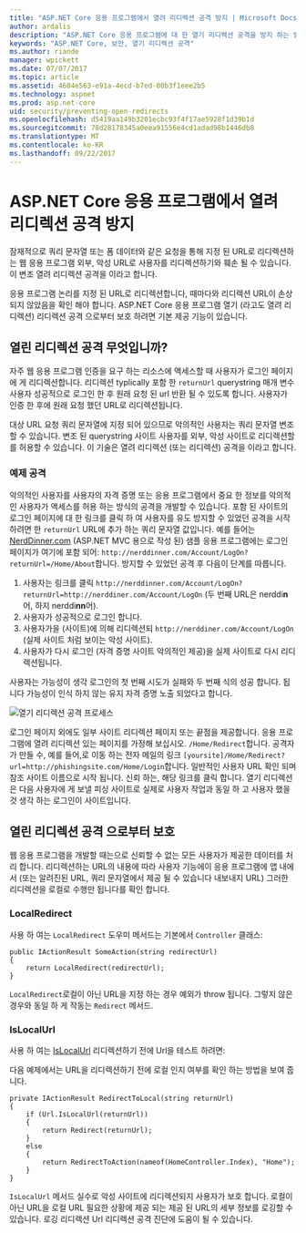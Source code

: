 ```yaml
---
title: "ASP.NET Core 응용 프로그램에서 열려 리디렉션 공격 방지 | Microsoft Docs"
author: ardalis
description: "ASP.NET Core 응용 프로그램에 대 한 열기 리디렉션 공격을 방지 하는 방법을 보여 줍니다."
keywords: "ASP.NET Core, 보안, 열기 리디렉션 공격"
ms.author: riande
manager: wpickett
ms.date: 07/07/2017
ms.topic: article
ms.assetid: 4604e563-e91a-4ecd-b7ed-00b3f1eee2b5
ms.technology: aspnet
ms.prod: asp.net-core
uid: security/preventing-open-redirects
ms.openlocfilehash: d5419aa149b3201ecbc93f4f17ae5928f1d39b1d
ms.sourcegitcommit: 78d28178345a0eea91556e4cd1adad98b1446db8
ms.translationtype: MT
ms.contentlocale: ko-KR
ms.lasthandoff: 09/22/2017
---
```

# <a name="preventing-open-redirect-attacks-in-an-aspnet-core-app"></a>ASP.NET Core 응용 프로그램에서 열려 리디렉션 공격 방지

잠재적으로 쿼리 문자열 또는 폼 데이터와 같은 요청을 통해 지정 된 URL로 리디렉션하는 웹 응용 프로그램 외부, 악성 URL로 사용자를 리디렉션하기와 훼손 될 수 있습니다. 이 변조 열려 리디렉션 공격을 이라고 합니다.

응용 프로그램 논리를 지정 된 URL로 리디렉션합니다, 때마다와 리디렉션 URL이 손상 되지 않았음을 확인 해야 합니다. ASP.NET Core 응용 프로그램 열기 (라고도 열려 리디렉션) 리디렉션 공격 으로부터 보호 하려면 기본 제공 기능이 있습니다.

## <a name="what-is-an-open-redirect-attack"></a>열린 리디렉션 공격 무엇입니까?

자주 웹 응용 프로그램 인증을 요구 하는 리소스에 액세스할 때 사용자가 로그인 페이지에 게 리디렉션합니다. 리디렉션 typlically 포함 한 `returnUrl` querystring 매개 변수 사용자 성공적으로 로그인 한 후 원래 요청 된 url 반환 될 수 있도록 합니다. 사용자가 인증 한 후에 원래 요청 했던 URL로 리디렉션됩니다.

대상 URL 요청 쿼리 문자열에 지정 되어 있으므로 악의적인 사용자는 쿼리 문자열 변조할 수 있습니다. 변조 된 querystring 사이트 사용자를 외부, 악성 사이트로 리디렉션할를 허용할 수 있습니다. 이 기술은 열려 리디렉션 (또는 리디렉션) 공격을 이라고 합니다.

### <a name="an-example-attack"></a>예제 공격

악의적인 사용자를 사용자의 자격 증명 또는 응용 프로그램에서 중요 한 정보를 악의적인 사용자가 액세스를 허용 하는 방식의 공격을 개발할 수 있습니다. 포함 된 사이트의 로그인 페이지에 대 한 링크를 클릭 하 여 사용자를 유도 방지할 수 있었던 공격을 시작 하려면 한 `returnUrl` URL에 추가 하는 쿼리 문자열 값입니다. 예를 들어는 [NerdDinner.com](http://nerddinner.com) (ASP.NET MVC 용으로 작성 된) 샘플 응용 프로그램에는 로그인 페이지가 여기에 포함 되어: ``http://nerddinner.com/Account/LogOn?returnUrl=/Home/About``합니다. 방지할 수 있었던 공격 후 다음이 단계를 따릅니다.

1. 사용자는 링크를 클릭 ``http://nerddinner.com/Account/LogOn?returnUrl=http://nerddiner.com/Account/LogOn`` (두 번째 URL은 nerddi**n**어, 하지 nerddi**nn**어).
2. 사용자가 성공적으로 로그인 합니다.
3. 사용자가을 (사이트)에 의해 리디렉션되 ``http://nerddiner.com/Account/LogOn`` (실제 사이트 처럼 보이는 악성 사이트).
4. 사용자가 다시 로그인 (자격 증명 사이트 악의적인 제공)을 실제 사이트로 다시 리디렉션됩니다.

사용자는 가능성이 생각 로그인의 첫 번째 시도가 실패와 두 번째 식의 성공 합니다. 됩니다 가능성이 인식 하지 않는 유지 자격 증명 노출 되었다고 합니다.

![열기 리디렉션 공격 프로세스](preventing-open-redirects/_static/open-redirection-attack-process.png)

로그인 페이지 외에도 일부 사이트 리디렉션 페이지 또는 끝점을 제공합니다. 응용 프로그램에 열려 리디렉션 있는 페이지를 가정해 보십시오. ``/Home/Redirect``합니다. 공격자가 만들 수, 예를 들어,로 이동 하는 전자 메일의 링크 ``[yoursite]/Home/Redirect?url=http://phishingsite.com/Home/Login``합니다. 일반적인 사용자 URL 확인 되며 참조 사이트 이름으로 시작 됩니다. 신뢰 하는, 해당 링크를 클릭 합니다. 열기 리디렉션은 다음 사용자에 게 보낼 피싱 사이트로 실제로 사용자 작업과 동일 하 고 사용자 했을 것 생각 하는 로그인이 사이트입니다.

## <a name="protecting-against-open-redirect-attacks"></a>열린 리디렉션 공격 으로부터 보호

웹 응용 프로그램을 개발할 때는으로 신뢰할 수 없는 모든 사용자가 제공한 데이터를 처리 합니다. 리디렉션하는 URL의 내용에 따라 사용자 기능에이 응용 프로그램에 앱 내에서 (또는 알려진된 URL, 쿼리 문자열에서 제공 될 수 있습니다 내보내지 URL) 그러한 리디렉션을 로컬로 수행만 됩니다를 확인 합니다.

### <a name="localredirect"></a>LocalRedirect

사용 하 여는 ``LocalRedirect`` 도우미 메서드는 기본에서 `Controller` 클래스:

```
public IActionResult SomeAction(string redirectUrl)
{
    return LocalRedirect(redirectUrl);
}
```

``LocalRedirect``로컬이 아닌 URL을 지정 하는 경우 예외가 throw 됩니다. 그렇지 않은 경우와 동일 하 게 작동는 ``Redirect`` 메서드.

### <a name="islocalurl"></a>IsLocalUrl

사용 하 여는 [IsLocalUrl](https://docs.microsoft.com/aspnet/core/api/microsoft.aspnetcore.mvc.iurlhelper#Microsoft_AspNetCore_Mvc_IUrlHelper_IsLocalUrl_System_String_) 리디렉션하기 전에 Url을 테스트 하려면:

다음 예제에서는 URL을 리디렉션하기 전에 로컬 인지 여부를 확인 하는 방법을 보여 줍니다.

```
private IActionResult RedirectToLocal(string returnUrl)
{
    if (Url.IsLocalUrl(returnUrl))
    {
        return Redirect(returnUrl);
    }
    else
    {
        return RedirectToAction(nameof(HomeController.Index), "Home");
    }
}
```

`IsLocalUrl` 메서드 실수로 악성 사이트에 리디렉션되지 사용자가 보호 합니다. 로컬이 아닌 URL을 로컬 URL 필요한 상황에 제공 되는 제공 된 URL의 세부 정보를 로깅할 수 있습니다. 로깅 리디렉션 Url 리디렉션 공격 진단에 도움이 될 수 있습니다.
